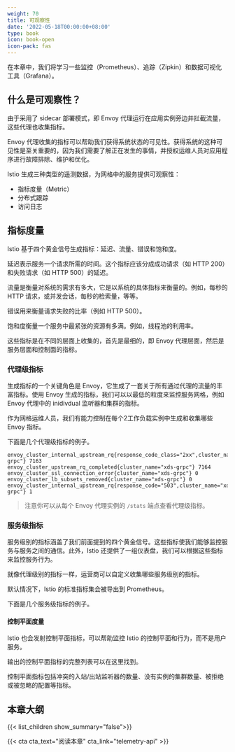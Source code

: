 ```yaml
---
weight: 70
title: 可观察性
date: '2022-05-18T00:00:00+08:00'
type: book
icon: book-open
icon-pack: fas
---
```


在本章中，我们将学习一些监控（Prometheus）、追踪（Zipkin）和数据可视化工具（Grafana）。

## 什么是可观察性？

由于采用了 sidecar 部署模式，即 Envoy 代理运行在应用实例旁边并拦截流量，这些代理也收集指标。

Envoy 代理收集的指标可以帮助我们获得系统状态的可见性。获得系统的这种可见性是至关重要的，因为我们需要了解正在发生的事情，并授权运维人员对应用程序进行故障排除、维护和优化。

Istio 生成三种类型的遥测数据，为网格中的服务提供可观察性：

- 指标度量（Metric）
- 分布式跟踪
- 访问日志

## 指标度量

Istio 基于四个黄金信号生成指标：延迟、流量、错误和饱和度。

延迟表示服务一个请求所需的时间。这个指标应该分成成功请求（如 HTTP 200）和失败请求（如 HTTP 500）的延迟。

流量是衡量对系统的需求有多大，它是以系统的具体指标来衡量的。例如，每秒的 HTTP 请求，或并发会话，每秒的检索量，等等。

错误用来衡量请求失败的比率（例如 HTTP 500）。

饱和度衡量一个服务中最紧张的资源有多满。例如，线程池的利用率。

这些指标是在不同的层面上收集的，首先是最细的，即 Envoy 代理层面，然后是服务层面和控制面的指标。

### 代理级指标

生成指标的一个关键角色是 Envoy，它生成了一套关于所有通过代理的流量的丰富指标。使用 Envoy 生成的指标，我们可以以最低的粒度来监控服务网格，例如 Envoy 代理中的 inidivdual 监听器和集群的指标。

作为网格运维人员，我们有能力控制在每个2工作负载实例中生成和收集哪些 Envoy 指标。

下面是几个代理级指标的例子。

```
envoy_cluster_internal_upstream_rq{response_code_class="2xx",cluster_name="xds-grpc"} 7163
envoy_cluster_upstream_rq_completed{cluster_name="xds-grpc"} 7164
envoy_cluster_ssl_connection_error{cluster_name="xds-grpc"} 0
envoy_cluster_lb_subsets_removed{cluster_name="xds-grpc"} 0
envoy_cluster_internal_upstream_rq{response_code="503",cluster_name="xds-grpc"} 1
```

> 注意你可以从每个 Envoy 代理实例的 `/stats` 端点查看代理级指标。

### 服务级指标

服务级别的指标涵盖了我们前面提到的四个黄金信号。这些指标使我们能够监控服务与服务之间的通信。此外，Istio 还提供了一组仪表盘，我们可以根据这些指标来监控服务行为。

就像代理级别的指标一样，运营商可以自定义收集哪些服务级别的指标。

默认情况下，Istio 的标准指标集会被导出到 Prometheus。

下面是几个服务级指标的例子。

#### 控制平面度量

Istio 也会发射控制平面指标，可以帮助监控 Istio 的控制平面和行为，而不是用户服务。

输出的控制平面指标的完整列表可以在这里找到。

控制平面指标包括冲突的入站/出站监听器的数量、没有实例的集群数量、被拒绝或被忽略的配置等指标。

## 本章大纲

{{< list_children show_summary="false">}}

{{< cta cta_text="阅读本章" cta_link="telemetry-api" >}}